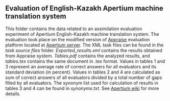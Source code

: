 Evaluation of English-Kazakh Apertium machine translation system
------

This folder contains the data related to an assimilation evaluation experiment of Apertium English-Kazakh machine translation system. The evaluation took place on the modified version of [Appraise][1] evaluation platform located at [Apertium server][2]. The XML task files can be found in the *task source files* folder. *Exported_results.xml* contains the results obtained from Appraise system. *Tables.pdf* contains the analyzed results, and *tables.tex* contains the same document in .tex format. Values in tables 1 and 3 represent an average rate of correct answers for all evaluators and its standard deviation (in percent). Values in tables 2 and 4 are calculated as sum of correct answers of all evaluators divided by a total number of gaps filled by all evaluators. The synonym list used for calculation of results in tables 3 and 4 can be found in *synonyms.txt*. 
See [Apertium wiki][3] for more details.

[1]: https://github.com/cfedermann/Appraise/
[2]: http://eval.apertium.vm.bytemark.co.uk/appraise/
[3]: https://wiki.apertium.org/wiki/Assimilation_Evaluation_Toolkit